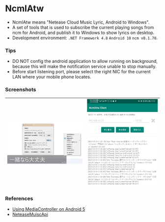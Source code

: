 # NcmlAtw

+ NcmlAtw means "Netease Cloud Music Lyric, Android to Windows".
+ A set of tools that is used to subscribe the current playing songs from ncm for Android, and publish it to Windows to show lyrics on desktop.
+ Development environment: `.NET Framework 4.8` `Android 10` `ncm v8.1.70`.

### Tips

+ DO NOT config the android application to allow running on background, because this will make the notification service unable to stop manually.
+ Before start listening port, please select the right NIC for the current LAN where your mobile phone locates.

### Screenshots

|![screenshot1](./assets/screenshot1.png)|![screenshot2](./assets/screenshot2.png)|
|---|---|

### References

+ [Using MediaController on Android 5](https://stackoverflow.com/questions/27107212/using-mediacontroller-on-android-5)
+ [NeteaseMuiscApi](https://github.com/GEEKiDoS/NeteaseMuiscApi)
